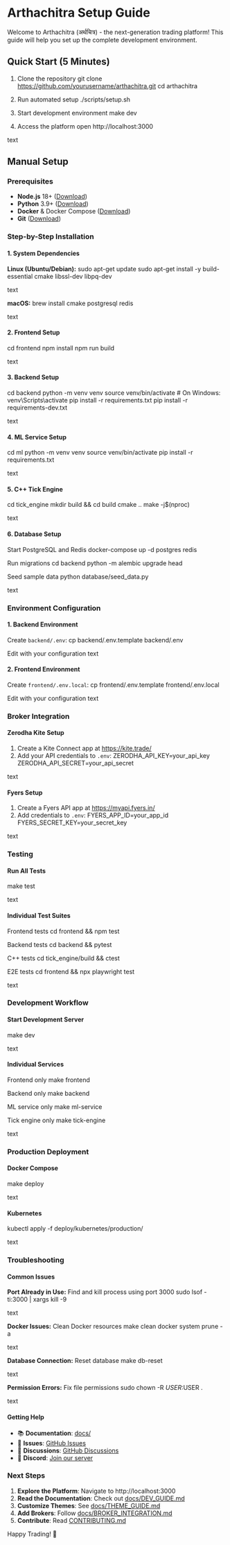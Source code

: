 # Arthachitra Setup Guide

Welcome to Arthachitra (अर्थचित्र) - the next-generation trading platform! This guide will help you set up the complete development environment.

## Quick Start (5 Minutes)

1. Clone the repository
git clone https://github.com/yourusername/arthachitra.git
cd arthachitra

2. Run automated setup
./scripts/setup.sh

3. Start development environment
make dev

4. Access the platform
open http://localhost:3000

text

## Manual Setup

### Prerequisites

- **Node.js** 18+ ([Download](https://nodejs.org/))
- **Python** 3.9+ ([Download](https://python.org/))
- **Docker** & Docker Compose ([Download](https://docker.com/))
- **Git** ([Download](https://git-scm.com/))

### Step-by-Step Installation

#### 1. System Dependencies

**Linux (Ubuntu/Debian):**
sudo apt-get update
sudo apt-get install -y build-essential cmake libssl-dev libpq-dev

text

**macOS:**
brew install cmake postgresql redis

text

#### 2. Frontend Setup

cd frontend
npm install
npm run build

text

#### 3. Backend Setup

cd backend
python -m venv venv
source venv/bin/activate # On Windows: venv\Scripts\activate
pip install -r requirements.txt
pip install -r requirements-dev.txt

text

#### 4. ML Service Setup

cd ml
python -m venv venv
source venv/bin/activate
pip install -r requirements.txt

text

#### 5. C++ Tick Engine

cd tick_engine
mkdir build && cd build
cmake ..
make -j$(nproc)

text

#### 6. Database Setup

Start PostgreSQL and Redis
docker-compose up -d postgres redis

Run migrations
cd backend
python -m alembic upgrade head

Seed sample data
python database/seed_data.py

text

### Environment Configuration

#### 1. Backend Environment

Create `backend/.env`:
cp backend/.env.template backend/.env

Edit with your configuration
text

#### 2. Frontend Environment

Create `frontend/.env.local`:
cp frontend/.env.template frontend/.env.local

Edit with your configuration
text

### Broker Integration

#### Zerodha Kite Setup

1. Create a Kite Connect app at https://kite.trade/
2. Add your API credentials to `.env`:
ZERODHA_API_KEY=your_api_key
ZERODHA_API_SECRET=your_api_secret

text

#### Fyers Setup

1. Create a Fyers API app at https://myapi.fyers.in/
2. Add credentials to `.env`:
FYERS_APP_ID=your_app_id
FYERS_SECRET_KEY=your_secret_key

text

### Testing

#### Run All Tests
make test

text

#### Individual Test Suites
Frontend tests
cd frontend && npm test

Backend tests
cd backend && pytest

C++ tests
cd tick_engine/build && ctest

E2E tests
cd frontend && npx playwright test

text

### Development Workflow

#### Start Development Server
make dev

text

#### Individual Services
Frontend only
make frontend

Backend only
make backend

ML service only
make ml-service

Tick engine only
make tick-engine

text

### Production Deployment

#### Docker Compose
make deploy

text

#### Kubernetes
kubectl apply -f deploy/kubernetes/production/

text

### Troubleshooting

#### Common Issues

**Port Already in Use:**
Find and kill process using port 3000
sudo lsof -ti:3000 | xargs kill -9

text

**Docker Issues:**
Clean Docker resources
make clean
docker system prune -a

text

**Database Connection:**
Reset database
make db-reset

text

**Permission Errors:**
Fix file permissions
sudo chown -R $USER:$USER .

text

#### Getting Help

- 📚 **Documentation**: [docs/](docs/)
- 🐛 **Issues**: [GitHub Issues](https://github.com/yourusername/arthachitra/issues)
- 💬 **Discussions**: [GitHub Discussions](https://github.com/yourusername/arthachitra/discussions)
- 💬 **Discord**: [Join our server](https://discord.gg/arthachitra)

### Next Steps

1. **Explore the Platform**: Navigate to http://localhost:3000
2. **Read the Documentation**: Check out [docs/DEV_GUIDE.md](docs/DEV_GUIDE.md)
3. **Customize Themes**: See [docs/THEME_GUIDE.md](docs/THEME_GUIDE.md)
4. **Add Brokers**: Follow [docs/BROKER_INTEGRATION.md](docs/BROKER_INTEGRATION.md)
5. **Contribute**: Read [CONTRIBUTING.md](CONTRIBUTING.md)

Happy Trading! 🚀
